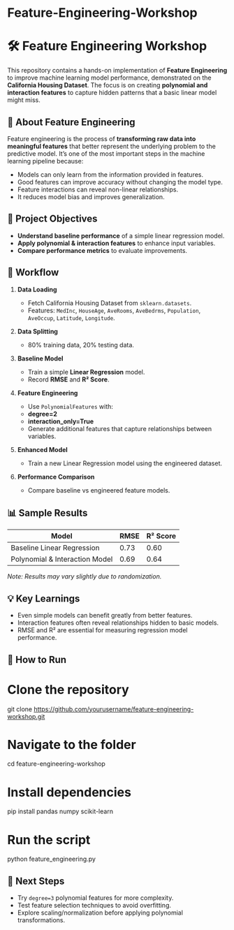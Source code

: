 # Feature-Engineering-Workshop


# 🛠️ Feature Engineering Workshop

This repository contains a hands-on implementation of **Feature Engineering** to improve machine learning model performance, demonstrated on the **California Housing Dataset**. The focus is on creating **polynomial and interaction features** to capture hidden patterns that a basic linear model might miss.


## 📌 **About Feature Engineering**

Feature engineering is the process of **transforming raw data into meaningful features** that better represent the underlying problem to the predictive model. It’s one of the most important steps in the machine learning pipeline because:

* Models can only learn from the information provided in features.
* Good features can improve accuracy without changing the model type.
* Feature interactions can reveal non-linear relationships.
* It reduces model bias and improves generalization.


## 🎯 **Project Objectives**

* **Understand baseline performance** of a simple linear regression model.
* **Apply polynomial & interaction features** to enhance input variables.
* **Compare performance metrics** to evaluate improvements.
  

## 📂 **Workflow**

1. **Data Loading**

   * Fetch California Housing Dataset from `sklearn.datasets`.
   * Features: `MedInc`, `HouseAge`, `AveRooms`, `AveBedrms`, `Population`, `AveOccup`, `Latitude`, `Longitude`.
2. **Data Splitting**

   * 80% training data, 20% testing data.
3. **Baseline Model**

   * Train a simple **Linear Regression** model.
   * Record **RMSE** and **R² Score**.
4. **Feature Engineering**

   * Use `PolynomialFeatures` with:
    * **degree=2**
    * **interaction\_only=True**
   * Generate additional features that capture relationships between variables.
5. **Enhanced Model**

   * Train a new Linear Regression model using the engineered dataset.
6. **Performance Comparison**

   * Compare baseline vs engineered feature models.


## 📊 **Sample Results**

| Model                          | RMSE | R² Score |
| ------------------------------ | ---- | -------- |
| Baseline Linear Regression     | 0.73 | 0.60     |
| Polynomial & Interaction Model | 0.69 | 0.64     |

*Note: Results may vary slightly due to randomization.*


## 💡 **Key Learnings**

* Even simple models can benefit greatly from better features.
* Interaction features often reveal relationships hidden to basic models.
* RMSE and R² are essential for measuring regression model performance.


## 📌 **How to Run**

# Clone the repository
git clone https://github.com/yourusername/feature-engineering-workshop.git

# Navigate to the folder
cd feature-engineering-workshop

# Install dependencies
pip install pandas numpy scikit-learn

# Run the script
python feature_engineering.py


## 🔮 **Next Steps**

* Try `degree=3` polynomial features for more complexity.
* Test feature selection techniques to avoid overfitting.
* Explore scaling/normalization before applying polynomial transformations.
